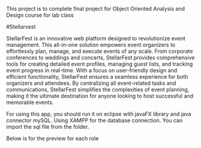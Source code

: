 This project is to complete final project for Object Oriented Analysis and Design course for lab class

#Stellarvest

StellarFest is an innovative web platform designed to revolutionize event management. 
This all-in-one solution empowers event organizers to effortlessly plan, manage, and execute events of any scale. 
From corporate conferences to weddings and concerts, StellarFest provides comprehensive tools for creating detailed event profiles, managing guest lists, and tracking event progress in real-time. 
With a focus on user-friendly design and efficient functionality, StellarFest ensures a seamless experience for both organizers and attendees. 
By centralizing all event-related tasks and communications, StellarFest simplifies the complexities of event planning, making it the ultimate destination for anyone looking to host successful and memorable events.

For using this app, you should run it on eclipse with javaFX library and java connector mySQL.
Using XAMPP for the database connection. You can import the sql file from the folder.

Below is for the preview for each role
